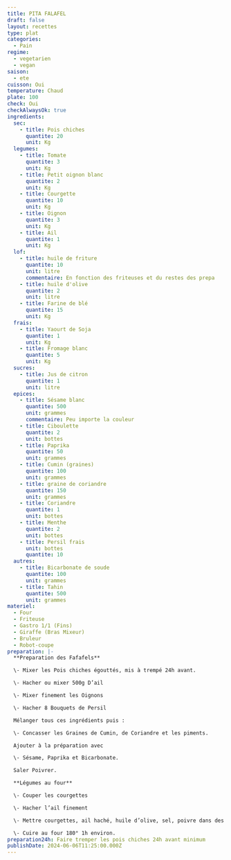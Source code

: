 ```yaml
---
title: PITA FALAFEL
draft: false
layout: recettes
type: plat
categories:
  - Pain
regime:
  - vegetarien
  - vegan
saison:
  - ete
cuisson: Oui
temperature: Chaud
plate: 100
check: Oui
checkAlwaysOk: true
ingredients:
  sec:
    - title: Pois chiches
      quantite: 20
      unit: Kg
  legumes:
    - title: Tomate
      quantite: 3
      unit: Kg
    - title: Petit oignon blanc
      quantite: 2
      unit: Kg
    - title: Courgette
      quantite: 10
      unit: Kg
    - title: Oignon
      quantite: 3
      unit: Kg
    - title: Ail
      quantite: 1
      unit: Kg
  lof:
    - title: huile de friture
      quantite: 10
      unit: litre
      commentaire: En fonction des friteuses et du restes des prepa
    - title: huile d'olive
      quantite: 2
      unit: litre
    - title: Farine de blé
      quantite: 15
      unit: Kg
  frais:
    - title: Yaourt de Soja
      quantite: 1
      unit: Kg
    - title: Fromage blanc
      quantite: 5
      unit: Kg
  sucres:
    - title: Jus de citron
      quantite: 1
      unit: litre
  epices:
    - title: Sésame blanc
      quantite: 500
      unit: grammes
      commentaire: Peu importe la couleur
    - title: Ciboulette
      quantite: 2
      unit: bottes
    - title: Paprika
      quantite: 50
      unit: grammes
    - title: Cumin (graines)
      quantite: 100
      unit: grammes
    - title: graine de coriandre
      quantite: 150
      unit: grammes
    - title: Coriandre
      quantite: 1
      unit: bottes
    - title: Menthe
      quantite: 2
      unit: bottes
    - title: Persil frais
      unit: bottes
      quantite: 10
  autres:
    - title: Bicarbonate de soude
      quantite: 100
      unit: grammes
    - title: Tahin
      quantite: 500
      unit: grammes
materiel:
  - Four
  - Friteuse
  - Gastro 1/1 (Fins)
  - Giraffe (Bras Mixeur)
  - Bruleur
  - Robot-coupe
preparation: |-
  **Preparation des Fafafels**

  \- Mixer les Pois chiches égouttés, mis à trempé 24h avant.

  \- Hacher ou mixer 500g D’ail

  \- Mixer finement les Oignons

  \- Hacher 8 Bouquets de Persil

  Mélanger tous ces ingrédients puis :

  \- Concasser les Graines de Cumin, de Coriandre et les piments.

  Ajouter à la préparation avec 

  \- Sésame, Paprika et Bicarbonate. 

  Saler Poivrer.

  **Légumes au four**

  \- Couper les courgettes 

  \- Hacher l’ail finement

  \- Mettre courgettes, ail haché, huile d’olive, sel, poivre dans des gastros. 

  \- Cuire au four 180° 1h environ.
preparation24h: Faire tremper les pois chiches 24h avant minimum
publishDate: 2024-06-06T11:25:00.000Z
---
```

